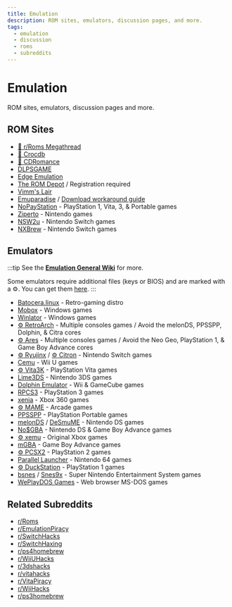```yaml
---
title: Emulation
description: ROM sites, emulators, discussion pages, and more.
tags:
  - emulation
  - discussion
  - roms
  - subreddits
---
```


# Emulation

ROM sites, emulators, discussion pages and more.

## ROM Sites

- [🌟 r/Roms Megathread](https://r-roms.github.io)
- [🌟 Crocdb](https://crocdb.net)
- [🌟 CDRomance](https://cdromance.com)
- [DLPSGAME](https://dlpsgame.com)
- [Edge Emulation](https://edgeemu.net)
- [The ROM Depot](https://theromdepot.com) / Registration required
- [Vimm's Lair](https://vimm.net/vault)
- [Emuparadise](https://www.emuparadise.me/roms-isos-games.php) /
  [Download workaround guide](https://lemmy.world/post/3061617)
- [NoPayStation](https://nopaystation.com) - PlayStation 1, Vita, 3, &
  Portable games
- [Ziperto](https://www.ziperto.com) - Nintendo games
- [NSW2u](https://nsw2u.com) - Nintendo Switch games
- [NXBrew](https://nxbrew.net) - Nintendo Switch games

## Emulators

:::tip
See the
**[Emulation General Wiki](https://emulation.gametechwiki.com/index.php/Main_Page#Emulators)**
for more.

Some emulators require additional files (keys or BIOS) and are marked
with a :gear:. You can get them
[here](https://r-roms.github.io/megathread/misc/#bios-files).
:::
- [Batocera.linux](https://batocera.org) - Retro-gaming distro
- [Mobox](https://github.com/olegos2/mobox) - Windows games
- [Winlator](https://winlator.org) - Windows games
- [:gear: RetroArch](https://retroarch.com) - Multiple consoles games / Avoid the melonDS, PPSSPP, Dolphin, & Citra cores
- [:gear: Ares](https://ares-emu.net) - Multiple consoles games / Avoid the Neo
  Geo, PlayStation 1, & Game Boy Advance cores
- [:gear: Ryujinx](https://github.com/KeatonTheBot/Ryujinx) /
  [:gear: Citron](https://git.citron-emu.org/Citron/Citron) - Nintendo Switch games
- [Cemu](https://cemu.info) - Wii U games
- [:gear: Vita3K](https://vita3k.org) - PlayStation Vita games
- [Lime3DS](https://github.com/Lime3DS/Lime3DS) - Nintendo 3DS games
- [Dolphin Emulator](https://dolphin-emu.org) - Wii & GameCube games
- [RPCS3](https://rpcs3.net) - PlayStation 3 games
- [xenia](https://xenia.jp) - Xbox 360 games
- [:gear: MAME](https://www.mamedev.org) - Arcade games
- [PPSSPP](https://www.ppsspp.org) - PlayStation Portable games
- [melonDS](https://melonds.kuribo64.net) / [DeSmuME](https://desmume.org) -
  Nintendo DS games
- [No$GBA](https://www.nogba.com) - Nintendo DS & Game Boy Advance games
- [:gear: xemu](https://xemu.app) - Original Xbox games
- [mGBA](https://mgba.io) - Game Boy Advance games
- [:gear: PCSX2](https://pcsx2.net) - PlayStation 2 games
- [Parallel Launcher](https://parallel-launcher.ca) - Nintendo 64 games
- [:gear: DuckStation](https://www.duckstation.org) - PlayStation 1 games
- [bsnes](https://github.com/bsnes-emu/bsnes) / [Snes9x](https://www.snes9x.com) - Super Nintendo Entertainment System games
- [WePlayDOS Games](https://weplaydos.games/) - Web browser MS-DOS games

## Related Subreddits

- [r/Roms](https://www.reddit.com/r/roms)
- [r/EmulationPiracy](https://reddit.com/r/EmulationPiracy)
- [r/SwitchHacks](https://www.reddit.com/r/SwitchHacks)
- [r/SwitchHaxing](https://www.reddit.com/r/SwitchHaxing)
- [r/ps4homebrew](https://www.reddit.com/r/ps4homebrew)
- [r/WiiUHacks](https://www.reddit.com/r/WiiUHacks)
- [r/3dshacks](https://www.reddit.com/r/3dshacks)
- [r/vitahacks](https://www.reddit.com/r/vitahacks)
- [r/VitaPiracy](https://www.reddit.com/r/VitaPiracy)
- [r/WiiHacks](https://www.reddit.com/r/WiiHacks)
- [r/ps3homebrew](https://www.reddit.com/r/ps3homebrew)
